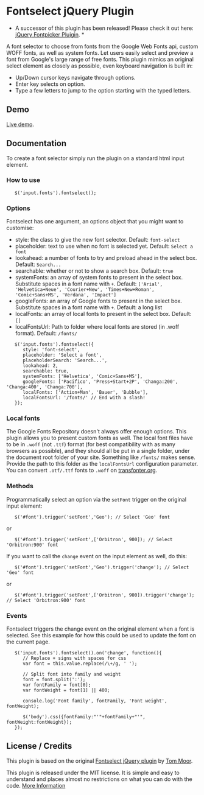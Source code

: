 # Fontselect jQuery Plugin

* A successor of this plugin has been released! Please check it out here: [jQuery Fontpicker Plujgin](https://av01d.github.io/fontpicker-jquery-plugin/). *

A font selector to choose from fonts from the Google Web Fonts api, custom WOFF fonts, as well as system fonts.
Let users easily select and preview a font from Google's large range of free fonts.
This plugin mimics an original select element as closely as possible, even keyboard
navigation is built in:

- Up/Down cursor keys navigate through options.
- Enter key selects on option.
- Type a few letters to jump to the option starting with the typed letters.

## Demo

[Live demo](https://av01d.github.io/fontselect-jquery-plugin/index.html).

## Documentation

To create a font selector simply run the plugin on a standard html input element.

### How to use

```
   $('input.fonts').fontselect();
```

### Options

Fontselect has one argument, an options object that you might want to customise:

* style: the class to give the new font selector. Default: `font-select`
* placeholder: text to use when no font is selected yet. Default: `Select a font`
* lookahead: a number of fonts to try and preload ahead in the select box. Default: `Search...`
* searchable: whether or not to show a search box. Default: `true`
* systemFonts: an array of system fonts to present in the select box. Substitute spaces in a font name with `+`. Default: `['Arial', 'Helvetica+Neue', 'Courier+New', 'Times+New+Roman', 'Comic+Sans+MS', 'Verdana', 'Impact']`
* googleFonts: an array of Google fonts to present in the select box. Substitute spaces in a font name with `+`. Default: a long list
* localFonts: an array of local fonts to present in the select box. Default: `[]`
* localFontsUrl: Path to folder where local fonts are stored (in .woff format). Default: `/fonts/`

```
   $('input.fonts').fontselect({
      style: 'font-select',
      placeholder: 'Select a font',
      placeholderSearch: 'Search...',
      lookahead: 2,
      searchable: true,
      systemFonts: ['Helvetica', 'Comic+Sans+MS'],
      googleFonts: ['Pacifico', 'Press+Start+2P', 'Changa:200', 'Changa:400', 'Changa:700'],
      localFonts: ['Action+Man', 'Bauer', 'Bubble'],
      localFontsUrl: '/fonts/' // End with a slash!
   });
```

### Local fonts

The Google Fonts Repository doesn't always offer enough options. This plugin allows you to present
custom fonts as well. The local font files have to be in `.woff` (not `.ttf`) format (for best compatibility with as many browsers as possible), and they should all be put in a single folder, under the document root folder of your site. Something like `/fonts/` makes sense.
Provide the path to this folder as the `localFontsUrl` configuration parameter.
You can convert `.otf/.ttf` fonts to `.woff` on [transfonter.org](https://transfonter.org/).

### Methods

Programmatically select an option via the `setFont` trigger on the original input element:
```
   $('#font').trigger('setFont','Geo'); // Select 'Geo' font
```
or
```
   $('#font').trigger('setFont',['Orbitron', 900]); // Select 'Orbitron:900' font
```

If you want to call the `change` event on the input element as well, do this:
```
   $('#font').trigger('setFont','Geo').trigger('change'); // Select 'Geo' font
```
or
```
   $('#font').trigger('setFont',['Orbitron', 900]).trigger('change'); // Select 'Orbitron:900' font
```


### Events

Fontselect triggers the change event on the original element when a font is selected.
See this example for how this could be used to update the font on the current page.

```
   $('input.fonts').fontselect().on('change', function(){
      // Replace + signs with spaces for css
      var font = this.value.replace(/\+/g, ' ');

      // Split font into family and weight
      font = font.split(':');
      var fontFamily = font[0];
      var fontWeight = font[1] || 400;

      console.log('Font family', fontFamily, 'Font weight', fontWeight);

      $('body').css({fontFamily:"'"+fontFamily+"'", fontWeight:fontWeight});
   });
```

## License / Credits

This plugin is based on the original [Fontselect jQuery plugin](https://github.com/tommoor/fontselect-jquery-plugin) by [Tom Moor](https://github.com/tommoor).

This plugin is released under the MIT license. It is simple and easy to understand and places almost no restrictions on what you can do with the code.
[More Information](http://en.wikipedia.org/wiki/MIT_License)
